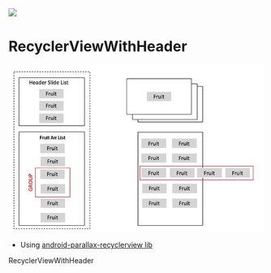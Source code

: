 

<img src="https://raw.githubusercontent.com/jangyoun/android-recyclerview-with-header/master/preivew.gif" width="250">

# RecyclerViewWithHeader

<img src="https://raw.githubusercontent.com/jangyoun/android-recyclerview-with-header/master/description.png">

- Using [android-parallax-recyclerview lib](https://github.com/kanytu/android-parallax-recyclerview)
 
RecyclerViewWithHeader

